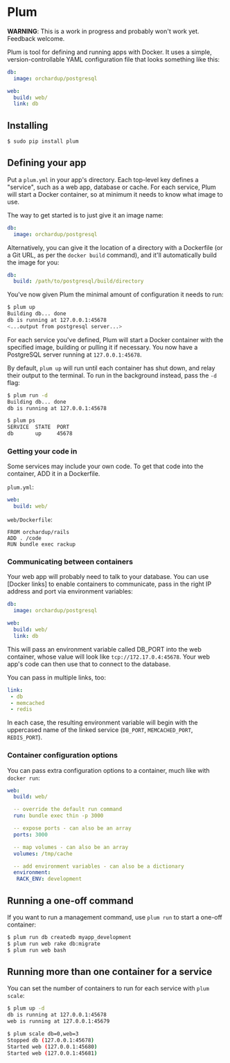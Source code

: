 Plum
====

**WARNING**: This is a work in progress and probably won't work yet. Feedback welcome.

Plum is tool for defining and running apps with Docker. It uses a simple, version-controllable YAML configuration file that looks something like this:

```yaml
db:
  image: orchardup/postgresql

web:
  build: web/
  link: db
```

Installing
----------

```bash
$ sudo pip install plum
```

Defining your app
-----------------

Put a `plum.yml` in your app's directory. Each top-level key defines a "service", such as a web app, database or cache. For each service, Plum will start a Docker container, so at minimum it needs to know what image to use.

The way to get started is to just give it an image name:

```yaml
db:
  image: orchardup/postgresql
```

Alternatively, you can give it the location of a directory with a Dockerfile (or a Git URL, as per the `docker build` command), and it'll automatically build the image for you:

```yaml
db:
  build: /path/to/postgresql/build/directory
```

You've now given Plum the minimal amount of configuration it needs to run:

```bash
$ plum up
Building db... done
db is running at 127.0.0.1:45678
<...output from postgresql server...>
```

For each service you've defined, Plum will start a Docker container with the specified image, building or pulling it if necessary. You now have a PostgreSQL server running at `127.0.0.1:45678`.

By default, `plum up` will run until each container has shut down, and relay their output to the terminal. To run in the background instead, pass the `-d` flag:

```bash
$ plum run -d
Building db... done
db is running at 127.0.0.1:45678

$ plum ps
SERVICE  STATE  PORT
db       up     45678
```


### Getting your code in

Some services may include your own code. To get that code into the container, ADD it in a Dockerfile.

`plum.yml`:

```yaml
web:
  build: web/
```

`web/Dockerfile`:

    FROM orchardup/rails
    ADD . /code
    RUN bundle exec rackup


### Communicating between containers

Your web app will probably need to talk to your database. You can use [Docker links] to enable containers to communicate, pass in the right IP address and port via environment variables:

```yaml
db:
  image: orchardup/postgresql

web:
  build: web/
  link: db
```

This will pass an environment variable called DB_PORT into the web container, whose value will look like `tcp://172.17.0.4:45678`. Your web app's code can then use that to connect to the database.

You can pass in multiple links, too:

```yaml
link:
 - db
 - memcached
 - redis
```


In each case, the resulting environment variable will begin with the uppercased name of the linked service (`DB_PORT`, `MEMCACHED_PORT`, `REDIS_PORT`).


### Container configuration options

You can pass extra configuration options to a container, much like with `docker run`:

```yaml
web:
  build: web/

  -- override the default run command
  run: bundle exec thin -p 3000

  -- expose ports - can also be an array
  ports: 3000

  -- map volumes - can also be an array
  volumes: /tmp/cache

  -- add environment variables - can also be a dictionary
  environment:
   RACK_ENV: development
```


Running a one-off command
-------------------------

If you want to run a management command, use `plum run` to start a one-off container:

```bash
$ plum run db createdb myapp_development
$ plum run web rake db:migrate
$ plum run web bash
```


Running more than one container for a service
---------------------------------------------

You can set the number of containers to run for each service with `plum scale`:

```bash
$ plum up -d
db is running at 127.0.0.1:45678
web is running at 127.0.0.1:45679

$ plum scale db=0,web=3
Stopped db (127.0.0.1:45678)
Started web (127.0.0.1:45680)
Started web (127.0.0.1:45681)
```

